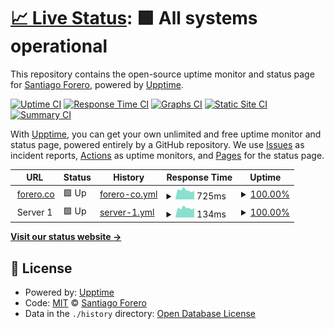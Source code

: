 # [📈 Live Status](https://status.forero.xyz): <!--live status--> **🟩 All systems operational**

This repository contains the open-source uptime monitor and status page for [Santiago Forero](forero.xyz), powered by [Upptime](https://github.com/upptime/upptime).

[![Uptime CI](https://github.com/forerosantiago/upptime/workflows/Uptime%20CI/badge.svg)](https://github.com/forerosantiago/upptime/actions?query=workflow%3A%22Uptime+CI%22)
[![Response Time CI](https://github.com/forerosantiago/upptime/workflows/Response%20Time%20CI/badge.svg)](https://github.com/forerosantiago/upptime/actions?query=workflow%3A%22Response+Time+CI%22)
[![Graphs CI](https://github.com/forerosantiago/upptime/workflows/Graphs%20CI/badge.svg)](https://github.com/forerosantiago/upptime/actions?query=workflow%3A%22Graphs+CI%22)
[![Static Site CI](https://github.com/forerosantiago/upptime/workflows/Static%20Site%20CI/badge.svg)](https://github.com/forerosantiago/upptime/actions?query=workflow%3A%22Static+Site+CI%22)
[![Summary CI](https://github.com/forerosantiago/upptime/workflows/Summary%20CI/badge.svg)](https://github.com/forerosantiago/upptime/actions?query=workflow%3A%22Summary+CI%22)

With [Upptime](https://upptime.js.org), you can get your own unlimited and free uptime monitor and status page, powered entirely by a GitHub repository. We use [Issues](https://github.com/forerosantiago/upptime/issues) as incident reports, [Actions](https://github.com/forerosantiago/upptime/actions) as uptime monitors, and [Pages](https://status.forero.xyz) for the status page.

<!--start: status pages-->
<!-- This summary is generated by Upptime (https://github.com/upptime/upptime) -->
<!-- Do not edit this manually, your changes will be overwritten -->
<!-- prettier-ignore -->
| URL | Status | History | Response Time | Uptime |
| --- | ------ | ------- | ------------- | ------ |
| <img alt="" src="https://icons.duckduckgo.com/ip3/forero.co.ico" height="13"> [forero.co](https://forero.co) | 🟩 Up | [forero-co.yml](https://github.com/forerosantiago/upptime/commits/HEAD/history/forero-co.yml) | <details><summary><img alt="Response time graph" src="./graphs/forero-co/response-time-week.png" height="20"> 725ms</summary><br><a href="https://status.forero.co/history/forero-co"><img alt="Response time 675" src="https://img.shields.io/endpoint?url=https%3A%2F%2Fraw.githubusercontent.com%2Fforerosantiago%2Fupptime%2FHEAD%2Fapi%2Fforero-co%2Fresponse-time.json"></a><br><a href="https://status.forero.co/history/forero-co"><img alt="24-hour response time 685" src="https://img.shields.io/endpoint?url=https%3A%2F%2Fraw.githubusercontent.com%2Fforerosantiago%2Fupptime%2FHEAD%2Fapi%2Fforero-co%2Fresponse-time-day.json"></a><br><a href="https://status.forero.co/history/forero-co"><img alt="7-day response time 725" src="https://img.shields.io/endpoint?url=https%3A%2F%2Fraw.githubusercontent.com%2Fforerosantiago%2Fupptime%2FHEAD%2Fapi%2Fforero-co%2Fresponse-time-week.json"></a><br><a href="https://status.forero.co/history/forero-co"><img alt="30-day response time 678" src="https://img.shields.io/endpoint?url=https%3A%2F%2Fraw.githubusercontent.com%2Fforerosantiago%2Fupptime%2FHEAD%2Fapi%2Fforero-co%2Fresponse-time-month.json"></a><br><a href="https://status.forero.co/history/forero-co"><img alt="1-year response time 675" src="https://img.shields.io/endpoint?url=https%3A%2F%2Fraw.githubusercontent.com%2Fforerosantiago%2Fupptime%2FHEAD%2Fapi%2Fforero-co%2Fresponse-time-year.json"></a></details> | <details><summary><a href="https://status.forero.co/history/forero-co">100.00%</a></summary><a href="https://status.forero.co/history/forero-co"><img alt="All-time uptime 99.95%" src="https://img.shields.io/endpoint?url=https%3A%2F%2Fraw.githubusercontent.com%2Fforerosantiago%2Fupptime%2FHEAD%2Fapi%2Fforero-co%2Fuptime.json"></a><br><a href="https://status.forero.co/history/forero-co"><img alt="24-hour uptime 100.00%" src="https://img.shields.io/endpoint?url=https%3A%2F%2Fraw.githubusercontent.com%2Fforerosantiago%2Fupptime%2FHEAD%2Fapi%2Fforero-co%2Fuptime-day.json"></a><br><a href="https://status.forero.co/history/forero-co"><img alt="7-day uptime 100.00%" src="https://img.shields.io/endpoint?url=https%3A%2F%2Fraw.githubusercontent.com%2Fforerosantiago%2Fupptime%2FHEAD%2Fapi%2Fforero-co%2Fuptime-week.json"></a><br><a href="https://status.forero.co/history/forero-co"><img alt="30-day uptime 100.00%" src="https://img.shields.io/endpoint?url=https%3A%2F%2Fraw.githubusercontent.com%2Fforerosantiago%2Fupptime%2FHEAD%2Fapi%2Fforero-co%2Fuptime-month.json"></a><br><a href="https://status.forero.co/history/forero-co"><img alt="1-year uptime 99.95%" src="https://img.shields.io/endpoint?url=https%3A%2F%2Fraw.githubusercontent.com%2Fforerosantiago%2Fupptime%2FHEAD%2Fapi%2Fforero-co%2Fuptime-year.json"></a></details>
| <img alt="" src="https://forero.eu.org/server_icon.png" height="13"> Server 1 | 🟩 Up | [server-1.yml](https://github.com/forerosantiago/upptime/commits/HEAD/history/server-1.yml) | <details><summary><img alt="Response time graph" src="./graphs/server-1/response-time-week.png" height="20"> 134ms</summary><br><a href="https://status.forero.co/history/server-1"><img alt="Response time 137" src="https://img.shields.io/endpoint?url=https%3A%2F%2Fraw.githubusercontent.com%2Fforerosantiago%2Fupptime%2FHEAD%2Fapi%2Fserver-1%2Fresponse-time.json"></a><br><a href="https://status.forero.co/history/server-1"><img alt="24-hour response time 136" src="https://img.shields.io/endpoint?url=https%3A%2F%2Fraw.githubusercontent.com%2Fforerosantiago%2Fupptime%2FHEAD%2Fapi%2Fserver-1%2Fresponse-time-day.json"></a><br><a href="https://status.forero.co/history/server-1"><img alt="7-day response time 134" src="https://img.shields.io/endpoint?url=https%3A%2F%2Fraw.githubusercontent.com%2Fforerosantiago%2Fupptime%2FHEAD%2Fapi%2Fserver-1%2Fresponse-time-week.json"></a><br><a href="https://status.forero.co/history/server-1"><img alt="30-day response time 134" src="https://img.shields.io/endpoint?url=https%3A%2F%2Fraw.githubusercontent.com%2Fforerosantiago%2Fupptime%2FHEAD%2Fapi%2Fserver-1%2Fresponse-time-month.json"></a><br><a href="https://status.forero.co/history/server-1"><img alt="1-year response time 136" src="https://img.shields.io/endpoint?url=https%3A%2F%2Fraw.githubusercontent.com%2Fforerosantiago%2Fupptime%2FHEAD%2Fapi%2Fserver-1%2Fresponse-time-year.json"></a></details> | <details><summary><a href="https://status.forero.co/history/server-1">100.00%</a></summary><a href="https://status.forero.co/history/server-1"><img alt="All-time uptime 77.63%" src="https://img.shields.io/endpoint?url=https%3A%2F%2Fraw.githubusercontent.com%2Fforerosantiago%2Fupptime%2FHEAD%2Fapi%2Fserver-1%2Fuptime.json"></a><br><a href="https://status.forero.co/history/server-1"><img alt="24-hour uptime 100.00%" src="https://img.shields.io/endpoint?url=https%3A%2F%2Fraw.githubusercontent.com%2Fforerosantiago%2Fupptime%2FHEAD%2Fapi%2Fserver-1%2Fuptime-day.json"></a><br><a href="https://status.forero.co/history/server-1"><img alt="7-day uptime 100.00%" src="https://img.shields.io/endpoint?url=https%3A%2F%2Fraw.githubusercontent.com%2Fforerosantiago%2Fupptime%2FHEAD%2Fapi%2Fserver-1%2Fuptime-week.json"></a><br><a href="https://status.forero.co/history/server-1"><img alt="30-day uptime 100.00%" src="https://img.shields.io/endpoint?url=https%3A%2F%2Fraw.githubusercontent.com%2Fforerosantiago%2Fupptime%2FHEAD%2Fapi%2Fserver-1%2Fuptime-month.json"></a><br><a href="https://status.forero.co/history/server-1"><img alt="1-year uptime 70.13%" src="https://img.shields.io/endpoint?url=https%3A%2F%2Fraw.githubusercontent.com%2Fforerosantiago%2Fupptime%2FHEAD%2Fapi%2Fserver-1%2Fuptime-year.json"></a></details>

<!--end: status pages-->

[**Visit our status website →**](https://status.forero.xyz)

## 📄 License

- Powered by: [Upptime](https://github.com/upptime/upptime)
- Code: [MIT](./LICENSE) © [Santiago Forero](forero.xyz)
- Data in the `./history` directory: [Open Database License](https://opendatacommons.org/licenses/odbl/1-0/)

